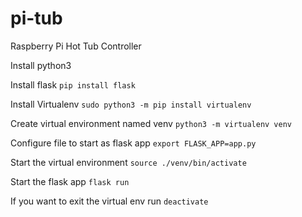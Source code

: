 # pi-tub
Raspberry Pi Hot Tub Controller

Install python3

Install flask
`pip install flask`

Install Virtualenv
`sudo python3 -m pip install virtualenv`

Create virtual environment named venv
`python3 -m virtualenv venv`

Configure file to start as flask app
`export FLASK_APP=app.py`

Start the virtual environment
`source ./venv/bin/activate`

Start the flask app
`flask run`

If you want to exit the virtual env run `deactivate`
